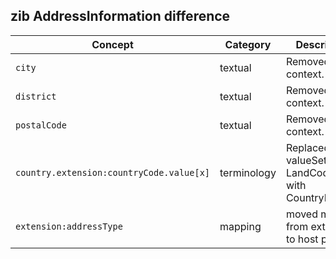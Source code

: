 ## zib AddressInformation difference

| Concept         | Category          | Description                             | 
|-----------------|-------------------|-----------------------------------------|
|`city` | textual | Removed Dutch context.|
|`district` | textual | Removed Dutch context. |
|`postalCode` | textual | Removed Dutch context. |
|`country.extension:countryCode.value[x]` | terminology | Replaced valueSet LandCodelijsten with CountryISO. |
|`extension:addressType`| mapping | moved mapping from extension to host profile. |
